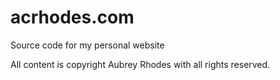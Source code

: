 acrhodes.com
============

Source code for my personal website

All content is copyright Aubrey Rhodes with all rights reserved.
